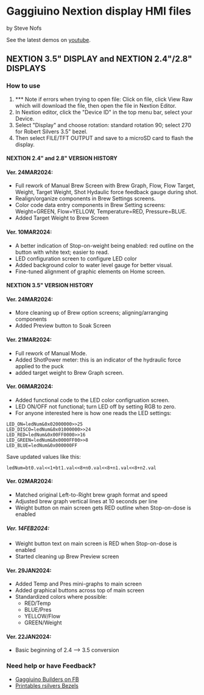 # Gaggiuino Nextion display HMI files

by Steve Nofs

See the latest demos on [youtube](https://www.youtube.com/@stevenofs8795).

## NEXTION 3.5" DISPLAY and NEXTION 2.4"/2.8" DISPLAYS

### How to use
1. *** Note if errors when trying to open file: Click on file, click View Raw which will download the file, then open the file in Nextion Editor.
2. In Nextion editor, click the "Device ID" in the top menu bar, select your Device. 
3. Select "Display" and choose rotation: standard rotation 90; select 270 for Robert Silvers 3.5" bezel.
4. Then select FILE/TFT OUTPUT and save to a microSD card to flash the display.


#### NEXTION 2.4" and 2.8" VERSION HISTORY ####

#### Ver. 24MAR2024:

- Full rework of Manual Brew Screen with Brew Graph, Flow, Flow Target, Weight, Target Weight, Shot Hydaulic force feedback gauge during shot.
- Realign/organize components in Brew Settings screens.
- Color code data entry components in Brew Setting screens: Weight=GREEN, Flow=YELLOW, Temperature=RED, Pressure=BLUE.
- Added Target Weight to Brew Screen

#### Ver. 10MAR2024:
- A better indication of Stop-on-weight being enabled: red outline on the button with white text; easier to read. 
- LED configuration screen to configure LED color
- Added background color to water level gauge for better visual.
- Fine-tuned alignment of graphic elements on Home screen.



#### NEXTION 3.5" VERSION HISTORY #####

#### Ver. 24MAR2024:

- More cleaning up of Brew option screens; aligning/arranging components
- Added Preview button to Soak Screen

#### Ver. 21MAR2024:

- Full rework of  Manual Mode.
- Added ShotPower meter: this is an indicator of the hydraulic force applied to the puck
- added target weight to Brew Graph screen. 

#### Ver. 06MAR2024:

- Added functional code to the LED color configruation screen.
- LED ON/OFF not functional; turn LED off by setting RGB to zero.
- For anyone interested here is how one reads the LED settings:
```
LED_ON=ledNum&0x02000000>>25
LED_DISCO=ledNum&0x01000000>>24
LED_RED=ledNum&0x00FF0000>>16
LED_GREEN=ledNum&0x0000FF00>>8
LED_BLUE=ledNum&0x000000FF
```

Save updated values like this:

`ledNum=bt0.val<<1+bt1.val<<8+n0.val<<8+n1.val<<8+n2.val`


#### Ver. 02MAR2024:
- Matched original Left-to-Right brew graph format and speed
- Adjusted brew graph vertical lines at 10 seconds per line
- Weight button on main screen gets RED outline when Stop-on-dose is enabled


##### Ver. 14FEB2024:
- Weight button text on main screen is RED when Stop-on-dose is enabled
- Started cleaning up Brew Preview screen


#### Ver. 29JAN2024:
- Added Temp and Pres mini-graphs to main screen
- Added graphical buttons across top of main screen
- Standardized colors where possible: 
    - RED/Temp
    - BLUE/Pres
    - YELLOW/Flow
    - GREEN/Weight


#### Ver. 22JAN2024:
- Basic beginning of 2.4 --> 3.5 conversion



### Need help or have Feedback?
- [Gaggiuino Builders on FB](https://www.facebook.com/groups/5362374853865845)
- [Printables rsilvers Bezels](https://www.printables.com/model/487643-gaggiuino-24-28-and-35-nextion-display-housing)
